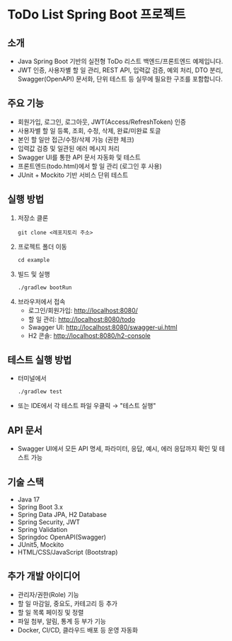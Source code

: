 # ToDo List Spring Boot 프로젝트

## 소개
- Java Spring Boot 기반의 실전형 ToDo 리스트 백엔드/프론트엔드 예제입니다.
- JWT 인증, 사용자별 할 일 관리, REST API, 입력값 검증, 예외 처리, DTO 분리, Swagger(OpenAPI) 문서화, 단위 테스트 등 실무에 필요한 구조를 포함합니다.

## 주요 기능
- 회원가입, 로그인, 로그아웃, JWT(Access/RefreshToken) 인증
- 사용자별 할 일 등록, 조회, 수정, 삭제, 완료/미완료 토글
- 본인 할 일만 접근/수정/삭제 가능 (권한 체크)
- 입력값 검증 및 일관된 에러 메시지 처리
- Swagger UI를 통한 API 문서 자동화 및 테스트
- 프론트엔드(todo.html)에서 할 일 관리 (로그인 후 사용)
- JUnit + Mockito 기반 서비스 단위 테스트

## 실행 방법
1. 저장소 클론  
   ```
   git clone <레포지토리 주소>
   ```
2. 프로젝트 폴더 이동  
   ```
   cd example
   ```
3. 빌드 및 실행  
   ```
   ./gradlew bootRun
   ```
4. 브라우저에서 접속  
   - 로그인/회원가입: [http://localhost:8080/](http://localhost:8080/)
   - 할 일 관리: [http://localhost:8080/todo](http://localhost:8080/todo)
   - Swagger UI: [http://localhost:8080/swagger-ui.html](http://localhost:8080/swagger-ui.html)
   - H2 콘솔: [http://localhost:8080/h2-console](http://localhost:8080/h2-console)

## 테스트 실행 방법
- 터미널에서  
  ```
  ./gradlew test
  ```
- 또는 IDE에서 각 테스트 파일 우클릭 → "테스트 실행"

## API 문서
- Swagger UI에서 모든 API 명세, 파라미터, 응답, 예시, 에러 응답까지 확인 및 테스트 가능

## 기술 스택
- Java 17
- Spring Boot 3.x
- Spring Data JPA, H2 Database
- Spring Security, JWT
- Spring Validation
- Springdoc OpenAPI(Swagger)
- JUnit5, Mockito
- HTML/CSS/JavaScript (Bootstrap)

## 추가 개발 아이디어
- 관리자/권한(Role) 기능
- 할 일 마감일, 중요도, 카테고리 등 추가
- 할 일 목록 페이징 및 정렬
- 파일 첨부, 알림, 통계 등 부가 기능
- Docker, CI/CD, 클라우드 배포 등 운영 자동화
